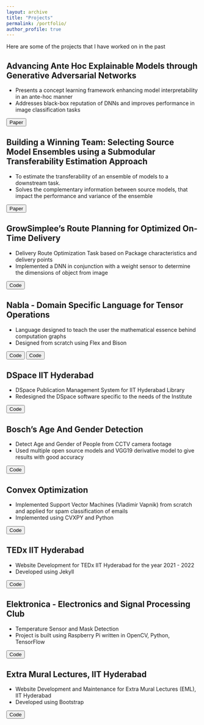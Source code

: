 ```yaml
---
layout: archive
title: "Projects"
permalink: /portfolio/
author_profile: true
---
```


Here are some of the projects that I have worked on in the past

## Advancing Ante Hoc Explainable Models through Generative Adversarial Networks

- Presents a concept learning framework enhancing model interpretability in an ante-hoc manner
- Addresses black-box reputation of DNNs and improves performance in image classification tasks

<!-- <button type="button" class="btn btn-primary btn-sm">To be Updated Soon</button> -->
<button type="button" class="btn btn-primary btn-sm" onclick=" window.open('https://arxiv.org/abs/2401.04647','_blank')">Paper</button>

## Building a Winning Team: Selecting Source Model Ensembles using a Submodular Transferability Estimation Approach

- To estimate the transferability of an ensemble of models to a downstream task. 
- Solves the complementary information between source models, that impact the performance and variance of the ensemble

<button type="button" class="btn btn-primary btn-sm" onclick=" window.open('https://arxiv.org/abs/2309.02429','_blank')">Paper</button>

## GrowSimplee’s Route Planning for Optimized On-Time Delivery

- Delivery Route Optimization Task based on Package characteristics and delivery points
- Implemented a DNN in conjunction with a weight sensor to determine the dimensions of object from image

<button type="button" class="btn btn-primary btn-sm" onclick=" window.open('https://github.com/Aayush2492/grow-simplee-rider-admin-dashboard.git','_blank')">Code</button>


## Nabla - Domain Specific Language for Tensor Operations

- Language designed to teach the user the mathematical essence behind computation graphs
- Designed from scratch using Flex and Bison

<button type="button" class="btn btn-primary btn-sm" onclick=" window.open('https://github.com/tanmaygar/Nabla','_blank')">Code</button>
<button type="button" class="btn btn-primary btn-sm" onclick=" window.open('https://github.com/kartiksrinivas007/NABLA-Automatic-differentiation','_blank')">Code</button>

## DSpace IIT Hyderabad

- DSpace Publication Management System for IIT Hyderabad Library
- Redesigned the DSpace software specific to the needs of the Institute

<button type="button" class="btn btn-primary btn-sm" onclick=" window.open('https://github.com/DSpaceIITH','_blank')">Code</button>

## Bosch’s Age And Gender Detection

- Detect Age and Gender of People from CCTV camera footage
- Used multiple open source models and VGG19 derivative model to give results with good accuracy

<button type="button" class="btn btn-primary btn-sm" onclick=" window.open('https://github.com/Anmol42/bosch-age-gender','_blank')">Code</button>

## Convex Optimization

- Implemented Support Vector Machines (Vladimir Vapnik) from scratch and applied for spam classification of emails
- Implemented using CVXPY and Python

<button type="button" class="btn btn-primary btn-sm" onclick=" window.open('https://github.com/tanmaygar/ConvexProject','_blank')">Code</button>

## TEDx IIT Hyderabad

- Website Development for TEDx IIT Hyderabad for the year 2021 - 2022
- Developed using Jekyll

<button type="button" class="btn btn-primary btn-sm" onclick=" window.open('https://github.com/TEDxIITHyderabad','_blank')">Code</button>


## Elektronica - Electronics and Signal Processing Club

- Temperature Sensor and Mask Detection
- Project is built using Raspberry Pi written in OpenCV, Python, TensorFlow

<button type="button" class="btn btn-primary btn-sm" onclick=" window.open('https://github.com/tanmaygar/Elek_project','_blank')">Code</button>

## Extra Mural Lectures, IIT Hyderabad

- Website Development and Maintenance for Extra Mural Lectures (EML), IIT Hyderabad
- Developed using Bootstrap

<button type="button" class="btn btn-primary btn-sm" onclick=" window.open('https://github.com/tanmaygar/eml-site-iith','_blank')">Code</button>

<!-- {% include base_path %}


{% for post in site.portfolio %}
  {% include archive-single.html %}
{% endfor %} -->

